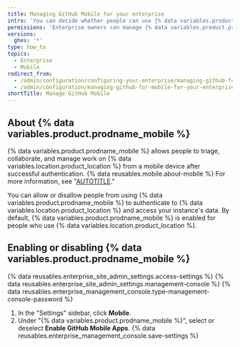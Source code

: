 ```yaml
---
title: Managing GitHub Mobile for your enterprise
intro: 'You can decide whether people can use {% data variables.product.prodname_mobile %} to connect to {% data variables.location.product_location %}.'
permissions: 'Enterprise owners can manage {% data variables.product.prodname_mobile %} for a {% data variables.product.product_name %} instance.'
versions:
  ghes: '*'
type: how_to
topics:
  - Enterprise
  - Mobile
redirect_from:
  - /admin/configuration/configuring-your-enterprise/managing-github-for-mobile-for-your-enterprise
  - /admin/configuration/managing-github-for-mobile-for-your-enterprise
shortTitle: Manage GitHub Mobile
---
```


## About {% data variables.product.prodname_mobile %}

{% data variables.product.prodname_mobile %} allows people to triage, collaborate, and manage work on {% data variables.location.product_location %} from a mobile device after successful authentication. {% data reusables.mobile.about-mobile %} For more information, see "[AUTOTITLE](/get-started/using-github/github-mobile)."

You can allow or disallow people from using {% data variables.product.prodname_mobile %} to authenticate to {% data variables.location.product_location %} and access your instance's data. By default, {% data variables.product.prodname_mobile %} is enabled for people who use {% data variables.location.product_location %}.


## Enabling or disabling {% data variables.product.prodname_mobile %}

{% data reusables.enterprise_site_admin_settings.access-settings %}
{% data reusables.enterprise_site_admin_settings.management-console %}
{% data reusables.enterprise_management_console.type-management-console-password %}
1. In the "Settings" sidebar, click **Mobile**.
1. Under "{% data variables.product.prodname_mobile %}", select or deselect **Enable GitHub Mobile Apps**.
{% data reusables.enterprise_management_console.save-settings %}
